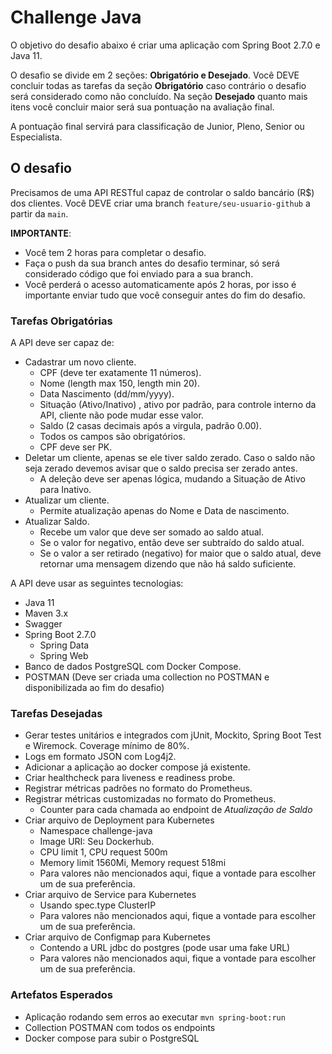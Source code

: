 # Challenge Java
O objetivo do desafio abaixo é criar uma aplicação com Spring Boot 2.7.0 e Java 11. 

O desafio se divide em 2 seções: **Obrigatório e Desejado**. Você DEVE concluir todas as tarefas da seção **Obrigatório** caso contrário o desafio será considerado como não concluído. Na seção **Desejado** quanto mais itens você concluir maior será sua pontuação na avaliação final.

A pontuação final servirá para classificação de Junior, Pleno, Senior ou Especialista. 

## O desafio
Precisamos de uma API RESTful capaz de controlar o saldo bancário (R$) dos clientes. Você DEVE criar uma branch `feature/seu-usuario-github` a partir da `main`. 

**IMPORTANTE**:
- Você tem 2 horas para completar o desafio.
- Faça o push da sua branch antes do desafio terminar, só será considerado código que foi enviado para a sua branch.
- Você perderá o acesso automaticamente após 2 horas, por isso é importante enviar tudo que você conseguir antes do fim do desafio.

### Tarefas Obrigatórias
A API deve ser capaz de:
- Cadastrar um novo cliente. 
  - CPF (deve ter exatamente 11 números).
  - Nome (length max 150, length min 20).
  - Data Nascimento (dd/mm/yyyy).
  - Situação (Ativo/Inativo) , ativo por padrão, para controle interno da API, cliente não pode mudar esse valor.
  - Saldo (2 casas decimais após a virgula, padrão 0.00).
  - Todos os campos são obrigatórios.
  - CPF deve ser PK. 
- Deletar um cliente, apenas se ele tiver saldo zerado. Caso o saldo não seja zerado devemos avisar que o saldo precisa ser zerado antes. 
  - A deleção deve ser apenas lógica, mudando a Situação de Ativo para Inativo.
- Atualizar um cliente. 
  - Permite atualização apenas do Nome e Data de nascimento. 
- Atualizar Saldo. 
  - Recebe um valor que deve ser somado ao saldo atual.
  - Se o valor for negativo, então deve ser subtraído do saldo atual.
  - Se o valor a ser retirado (negativo) for maior que o saldo atual, deve retornar uma mensagem dizendo que não há saldo suficiente.

A API deve usar as seguintes tecnologias:
- Java 11
- Maven 3.x
- Swagger
- Spring Boot 2.7.0
  - Spring Data
  - Spring Web
- Banco de dados PostgreSQL com Docker Compose.
- POSTMAN (Deve ser criada uma collection no POSTMAN e disponibilizada ao fim do desafio)


### Tarefas Desejadas
- Gerar testes unitários e integrados com jUnit, Mockito, Spring Boot Test e Wiremock. Coverage mínimo de 80%. 
- Logs em formato JSON com Log4j2. 
- Adicionar a aplicação ao docker compose já existente.
- Criar healthcheck para liveness e readiness probe. 
- Registrar métricas padrões no formato do Prometheus.
- Registrar métricas customizadas no formato do Prometheus. 
  - Counter para cada chamada ao endpoint de  *Atualização de Saldo* 
- Criar arquivo de Deployment para Kubernetes
  - Namespace challenge-java
  - Image URI: Seu Dockerhub. 
  - CPU limit 1, CPU request 500m 
  - Memory limit 1560Mi, Memory request 518mi
  - Para valores não mencionados aqui, fique a vontade para escolher um de sua preferência.
- Criar arquivo de Service para Kubernetes
  - Usando spec.type ClusterIP
  - Para valores não mencionados aqui, fique a vontade para escolher um de sua preferência.
- Criar arquivo de Configmap para Kubernetes
  - Contendo a URL jdbc do postgres (pode usar uma fake URL)
  - Para valores não mencionados aqui, fique a vontade para escolher um de sua preferência.


### Artefatos Esperados
- Aplicação rodando sem erros ao executar `mvn spring-boot:run`
- Collection POSTMAN com todos os endpoints
- Docker compose para subir o PostgreSQL